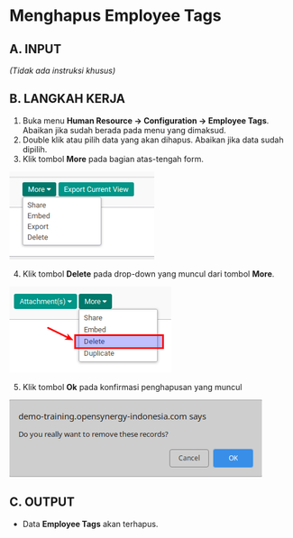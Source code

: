 # Menghapus Employee Tags

## A. INPUT

*(Tidak ada instruksi khusus)*

## B. LANGKAH KERJA

1. Buka menu **Human Resource -> Configuration -> Employee Tags**. Abaikan jika sudah berada pada menu yang dimaksud.
2. Double klik atau pilih data yang akan dihapus. Abaikan jika data sudah dipilih.
3. Klik tombol **More** pada bagian atas-tengah form.

![](../../img/general-button/tombol-more.png)

4. Klik tombol **Delete** pada drop-down yang muncul dari tombol **More**.

![](../../img/general-button/tombol-delete.png)

5. Klik tombol **Ok** pada konfirmasi penghapusan yang muncul

![](../../img/general-button/tombol-hapus-ok.png)

## C. OUTPUT

* Data **Employee Tags** akan terhapus.
